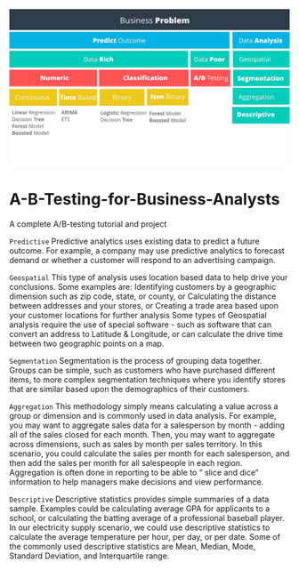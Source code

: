 <img src="methodology-map.jpg">


# A-B-Testing-for-Business-Analysts
A complete A/B-testing tutorial and project


`Predictive`
Predictive analytics uses existing data to predict a future outcome. For example, a company may use predictive analytics to forecast demand or whether a customer will respond to an advertising campaign.

`Geospatial`
This type of analysis uses location based data to help drive your conclusions. Some examples are:
Identifying customers by a geographic dimension such as zip code, state, or county, or
Calculating the distance between addresses and your stores, or
Creating a trade area based upon your customer locations for further analysis
Some types of Geospatial analysis require the use of special software - such as software that can convert an address to Latitude & Longitude, or can calculate the drive time between two geographic points on a map.

`Segmentation`
Segmentation is the process of grouping data together. Groups can be simple, such as customers who have purchased different items, to more complex segmentation techniques where you identify stores that are similar based upon the demographics of their customers.

`Aggregation`
This methodology simply means calculating a value across a group or dimension and is commonly used in data analysis. For example, you may want to aggregate sales data for a salesperson by month - adding all of the sales closed for each month. Then, you may want to aggregate across dimensions, such as sales by month per sales territory. In this scenario, you could calculate the sales per month for each salesperson, and then add the sales per month for all salespeople in each region.
Aggregation is often done in reporting to be able to “ slice and dice” information to help managers make decisions and view performance.

`Descriptive`
Descriptive statistics provides simple summaries of a data sample. Examples could be calculating average GPA for applicants to a school, or calculating the batting average of a professional baseball player. In our electricity supply scenario, we could use descriptive statistics to calculate the average temperature per hour, per day, or per date.
Some of the commonly used descriptive statistics are Mean, Median, Mode, Standard Deviation, and Interquartile range.
